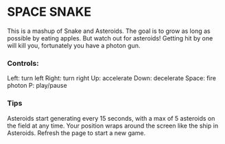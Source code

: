 # SPACE SNAKE

This is a mashup of Snake and Asteroids. The goal is to grow as long as possible 
by eating apples. But watch out for asteroids! Getting hit by one will kill you, 
fortunately you have a photon gun.

### Controls: 
Left: turn left
Right: turn right
Up: accelerate
Down: decelerate
Space: fire photon
P: play/pause

### Tips

Asteroids start generating every 15 seconds, with a max of 5 asteroids on the field at any time.
Your position wraps around the screen like the ship in Asteroids. 
Refresh the page to start a new game.

